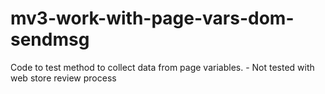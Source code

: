 # mv3-work-with-page-vars-dom-sendmsg

Code to test method to collect data from page variables. - Not tested with web store review process
